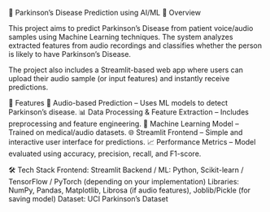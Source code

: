 🧠 Parkinson’s Disease Prediction using AI/ML
📌 Overview

This project aims to predict Parkinson’s Disease from patient voice/audio samples using Machine Learning techniques.
The system analyzes extracted features from audio recordings and classifies whether the person is likely to have Parkinson’s Disease.

The project also includes a Streamlit-based web app where users can upload their audio sample (or input features) and instantly receive predictions.


🚀 Features
🎤 Audio-based Prediction – Uses ML models to detect Parkinson’s disease.
📊 Data Processing & Feature Extraction – Includes preprocessing and feature engineering.
🤖 Machine Learning Model – Trained on medical/audio datasets.
🌐 Streamlit Frontend – Simple and interactive user interface for predictions.
📈 Performance Metrics – Model evaluated using accuracy, precision, recall, and F1-score.


🛠️ Tech Stack
Frontend: Streamlit
Backend / ML: Python, Scikit-learn / TensorFlow / PyTorch (depending on your implementation)
Libraries: NumPy, Pandas, Matplotlib, Librosa (if audio features), Joblib/Pickle (for saving model)
Dataset: UCI Parkinson’s Dataset
